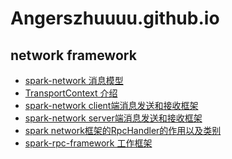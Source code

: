 # Angerszhuuuu.github.io



## network framework

 * [spark-network 消息模型](spark/network/(001)spark-network-message.html)
 * [TransportContext 介绍](spark/network/(002)spark-network-TransportContext.html)
 * [spark-network client端消息发送和接收框架](spark/network/(003)spark-network-client-recv-send.html)
 * [spark-network server端消息发送和接收框架](spark/network/(004)spark-network-server-recv-send.html)
 * [spark network框架的RpcHandler的作用以及类别](spark/network/(005)spark-network-rpchandler.html)
 * [spark-rpc-framework 工作框架](spark/network/(006)spark-network-rpc-frame.html)
  
 